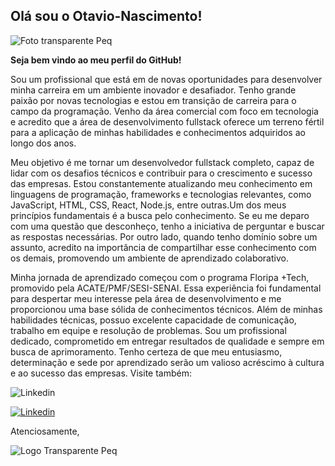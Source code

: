 ## Olá sou o Otavio-Nascimento!

![Foto transparente Peq](https://github.com/nemseibr/Otavio-Nascimento/assets/116135293/79e2c38f-e03c-4b42-a1ee-6c0179780495)

**Seja bem vindo ao meu perfil do GitHub!**

Sou um profissional que está em de novas oportunidades para desenvolver minha carreira em um ambiente inovador e desafiador. Tenho grande paixão por novas tecnologias e estou em transição de carreira para o campo da programação. Venho da área comercial com foco em tecnologia e acredito que a área de desenvolvimento fullstack oferece um terreno fértil para a aplicação de minhas habilidades e conhecimentos adquiridos ao longo dos anos.

Meu objetivo é me tornar um desenvolvedor fullstack completo, capaz de lidar com os desafios técnicos e contribuir para o crescimento e sucesso das empresas. Estou constantemente atualizando meu conhecimento em linguagens de programação, frameworks e tecnologias relevantes, como JavaScript, HTML, CSS, React, Node.js, entre outras.Um dos meus princípios fundamentais é a busca pelo conhecimento. Se eu me deparo com uma questão que desconheço, tenho a iniciativa de perguntar e buscar as respostas necessárias. Por outro lado, quando tenho domínio sobre um assunto, acredito na importância de compartilhar esse conhecimento com os demais, promovendo um ambiente de aprendizado colaborativo.

Minha jornada de aprendizado começou com o programa Floripa +Tech, promovido pela ACATE/PMF/SESI-SENAI. Essa experiência foi fundamental para despertar meu interesse pela área de desenvolvimento e me proporcionou uma base sólida de conhecimentos técnicos.
Além de minhas habilidades técnicas, possuo excelente capacidade de comunicação, trabalho em equipe e resolução de problemas. Sou um profissional dedicado, comprometido em entregar resultados de qualidade e sempre em busca de aprimoramento. Tenho certeza de que meu entusiasmo, determinação e sede por aprendizado serão um valioso acréscimo à cultura e ao sucesso das empresas. Visite também:

![Linkedin](https://github.com/nemseibr/Otavio-Nascimento/assets/116135293/50cd2b29-d130-49bc-ae22-99676ac19d12)

[![Linkedin](assets/116135293/50cd2b29-d130-49bc-ae22-99676ac19d12.png)](https://www.linkedin.com/in/ot%C3%A1vio-nascimento-8a77b542/)


Atenciosamente,

![Logo Transparente Peq](https://github.com/nemseibr/Otavio-Nascimento/assets/116135293/d8371df1-c02c-4de0-ae60-18d3e1612c81)
